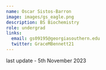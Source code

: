 ```yaml
---
name: Oscar Sistos-Barron
image: images/gs_eagle.png
description: BS Biochemistry
role: undergrad
links:
  email: gs09195@georgiasouthern.edu
  twitter: GraceMBennett21
---
```


last update - 5th November 2023
